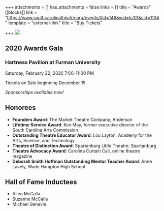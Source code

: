 +++
attachments = []
has_attachments = false
links = []
title = "Awards"
[[blocks]]
link = "https://www.southcarolinatheatre.org/events/#id=146&wid=5701&cid=1134"
template = "external-link"
title = "Buy Tickets"

+++
![](/uploads/Cover-SCTA-Events-2020-Awards.jpg)

## 2020 Awards Gala 

### Hartness Pavilion at Furman University

Saturday, February 22, 2020
7:00–11:00 PM

Tickets on Sale beginning December 15

_Sponsorships available now!_

## Honorees

* **Founders Award**: The Market Theatre Company, Anderson
* **Lifetime Service Award**: Ken May, former executive director of the South Carolina Arts Commission
* **Outstanding Theatre Educator Award**: Lou Layton, Academy for the Arts, Science, and Technology
* **Theatre of Distinction Award**: Spartanburg Little Theatre, Spartanburg
* **Theatre Advocacy Award**: Carolina Curtain Call, online theatre magazine
* **Deborah Smith Hoffman Outstanding Mentor Teacher Award**: Anne Lavely, Wade Hampton High School

## Hall of Fame Inductees

* Allen McCalla
* Suzanne McCalla
* Michael Genevie